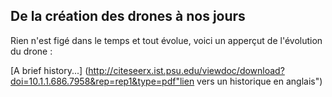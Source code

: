 ## De la création des drones à nos jours

Rien n'est figé dans le temps et tout évolue, voici un apperçut de l'évolution du drone :


[A brief history...] (http://citeseerx.ist.psu.edu/viewdoc/download?doi=10.1.1.686.7958&rep=rep1&type=pdf"lien vers un historique en anglais")
